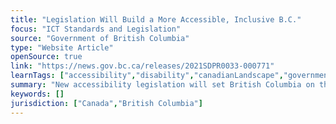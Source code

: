 ```yaml
---
title: "Legislation Will Build a More Accessible, Inclusive B.C."
focus: "ICT Standards and Legislation"
source: "Government of British Columbia"
type: "Website Article"
openSource: true
link: "https://news.gov.bc.ca/releases/2021SDPR0033-000771"
learnTags: ["accessibility","disability","canadianLandscape","government","ict","legislationAndLaw","regulation"]
summary: "New accessibility legislation will set British Columbia on the path to a more accessible and inclusive province for people with disabilities and their support networks."
keywords: []
jurisdiction: ["Canada","British Columbia"]
---
```


